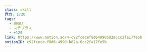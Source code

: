 ```yaml
---
class: skill
界力: 1720
tags:
  - 防御力
  - ステプラス
  - +120
link: https://www.notion.so/4-c92fcecef8d64990b82a6cc2fa17fe5b
notionID: c92fcece-f8d6-4990-b82a-6cc2fa17fe5b
---
```

